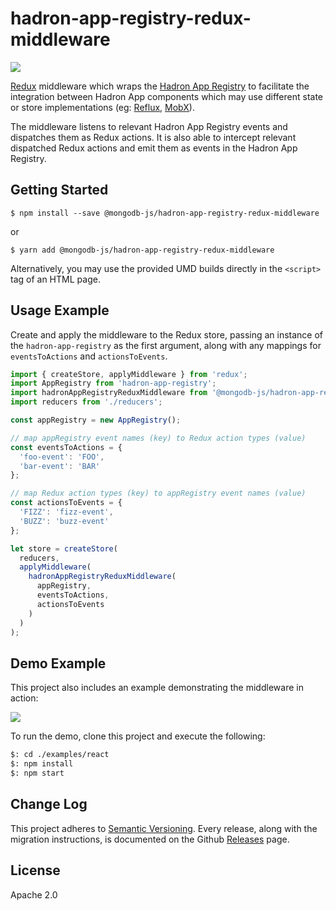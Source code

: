 # hadron-app-registry-redux-middleware
[![][travis_img]][travis_url]

[Redux](https://redux.js.org) middleware which wraps the [Hadron App Registry](https://github.com/mongodb-js/hadron-app-registry) to facilitate the integration between Hadron App components which may use different state or store implementations (eg: [Reflux](https://github.com/reflux/refluxjs), [MobX](https://github.com/mobxjs/mobx)).

The middleware listens to relevant Hadron App Registry events and dispatches them as Redux actions. It is also able to intercept relevant dispatched Redux actions and emit them as events in the Hadron App Registry.

## Getting Started

```
$ npm install --save @mongodb-js/hadron-app-registry-redux-middleware
```

or

```
$ yarn add @mongodb-js/hadron-app-registry-redux-middleware
```

Alternatively, you may use the provided UMD builds directly in the `<script>` tag of an HTML page.

## Usage Example

Create and apply the middleware to the Redux store, passing an instance of the `hadron-app-registry` as the first argument, along with any mappings for `eventsToActions` and `actionsToEvents`.

```javascript
import { createStore, applyMiddleware } from 'redux';
import AppRegistry from 'hadron-app-registry';
import hadronAppRegistryReduxMiddleware from '@mongodb-js/hadron-app-registry-redux-middleware';
import reducers from './reducers';

const appRegistry = new AppRegistry();

// map appRegistry event names (key) to Redux action types (value)
const eventsToActions = {
  'foo-event': 'FOO',
  'bar-event': 'BAR'
};

// map Redux action types (key) to appRegistry event names (value)
const actionsToEvents = {
  'FIZZ': 'fizz-event',
  'BUZZ': 'buzz-event'
};

let store = createStore(
  reducers,
  applyMiddleware(
    hadronAppRegistryReduxMiddleware(
      appRegistry,
      eventsToActions,
      actionsToEvents
    )
  )
);
```

## Demo Example

This project also includes an example demonstrating the middleware in action:

![][demo_img]

To run the demo, clone this project and execute the following:

```bash
$: cd ./examples/react
$: npm install
$: npm start
```

## Change Log

This project adheres to [Semantic Versioning](http://semver.org/).
Every release, along with the migration instructions, is documented on the Github [Releases](https://github.com/reactjs/redux/releases) page.

## License

Apache 2.0

[travis_img]: https://img.shields.io/travis/mongodb-js/hadron-app-registry-redux-middleware.svg?style=flat-square
[travis_url]: https://travis-ci.org/mongodb-js/hadron-app-registry-redux-middleware
[demo_img]: demo.gif
